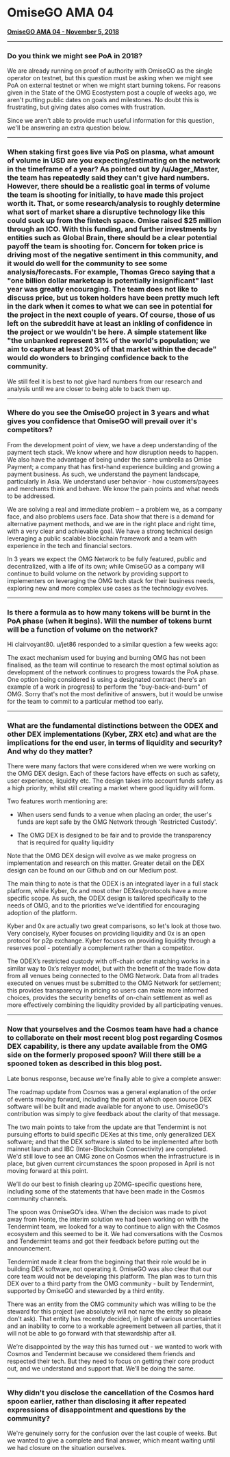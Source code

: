 # OmiseGO AMA 04

**[OmiseGO AMA 04 - November 5, 2018](https://www.reddit.com/r/omise_go/comments/9ubemn/omisego_ama_4_november_5_2018/)**

***

### **Do you think we might see PoA in 2018?**

We are already running on proof of authority with OmiseGO as the single operator on testnet, but this question must be asking when we might see PoA on external testnet or when we might start burning tokens. For reasons given in the State of the OMG Ecostystem post a couple of weeks ago, we aren't putting public dates on goals and milestones. No doubt this is frustrating, but giving dates also comes with frustration.

Since we aren't able to provide much useful information for this question, we'll be answering an extra question below.

***

### **When staking first goes live via PoS on plasma, what amount of volume in USD are you expecting/estimating on the network in the timeframe of a year? As pointed out by /u/Jager_Master, the team has repeatedly said they can't give hard numbers. However, there should be a realistic goal in terms of volume the team is shooting for initially, to have made this project worth it. That, or some research/analysis to roughly determine what sort of market share a disruptive technology like this could suck up from the fintech space. Omise raised $25 million through an ICO. With this funding, and further investments by entities such as Global Brain, there should be a clear potential payoff the team is shooting for. Concern for token price is driving most of the negative sentiment in this community, and it would do well for the community to see some analysis/forecasts. For example, Thomas Greco saying that a "one billion dollar marketcap is potentially insignificant" last year was greatly encouraging. The team does not like to discuss price, but us token holders have been pretty much left in the dark when it comes to what we can see in potential for the project in the next couple of years. Of course, those of us left on the subreddit have at least an inkling of confidence in the project or we wouldn't be here. A simple statement like "the unbanked represent 31% of the world's population; we aim to capture at least 20% of that market within the decade" would do wonders to bringing confidence back to the community.**

We still feel it is best to not give hard numbers from our research and analysis until we are closer to being able to back them up.

***

### **Where do you see the OmiseGO project in 3 years and what gives you confidence that OmiseGO will prevail over it's competitors?**

From the development point of view, we have a deep understanding of the payment tech stack. We know where and how disruption needs to happen. We also have the advantage of being under the same umbrella as Omise Payment; a company that has first-hand experience building and growing a payment business. As such, we understand the payment landscape, particularly in Asia. We understand user behavior - how customers/payees and merchants think and behave. We know the pain points and what needs to be addressed.

We are solving a real and immediate problem – a problem we, as a company face, and also problems users face. Data show that there is a demand for alternative payment methods, and we are in the right place and right time, with a very clear and achievable goal. We have a strong technical design leveraging a public scalable blockchain framework and a team with experience in the tech and financial sectors.

In 3 years we expect the OMG Network to be fully featured, public and decentralized, with a life of its own; while OmiseGO as a company will continue to build volume on the network by providing support to implementers on leveraging the OMG tech stack for their business needs, exploring new and more complex use cases as the technology evolves.

***

### **Is there a formula as to how many tokens will be burnt in the PoA phase (when it begins). Will the number of tokens burnt will be a function of volume on the network?**

Hi clairvoyant80. u/jet86 responded to a similar question a few weeks ago:

The exact mechanism used for buying and burning OMG has not been finalised, as the team will continue to research the most optimal solution as development of the network continues to progress towards the PoA phase. One option being considered is using a designated contract (here's an example of a work in progress) to perform the "buy-back-and-burn" of OMG. Sorry that's not the most definitive of answers, but it would be unwise for the team to commit to a particular method too early.

***

### **What are the fundamental distinctions between the ODEX and other DEX implementations (Kyber, ZRX etc) and what are the implications for the end user, in terms of liquidity and security? And why do they matter?**

There were many factors that were considered when we were working on the OMG DEX design. Each of these factors have effects on such as safety, user experience, liquidity etc. The design takes into account funds safety as a high priority, whilst still creating a market where good liquidity will form.

Two features worth mentioning are:

* When users send funds to a venue when placing an order, the user's funds are kept safe by the OMG Network through 'Restricted Custody'.

* The OMG DEX is designed to be fair and to provide the transparency that is required for quality liquidity

Note that the OMG DEX design will evolve as we make progress on implementation and research on this matter. Greater detail on the DEX design can be found on our Github and on our Medium post.

The main thing to note is that the ODEX is an integrated layer in a full stack platform, while Kyber, 0x and most other DEXes/protocols have a more specific scope. As such, the ODEX design is tailored specifically to the needs of OMG, and to the priorities we’ve identified for encouraging adoption of the platform.

Kyber and 0x are actually two great comparisons, so let's look at those two. Very concisely, Kyber focuses on providing liquidity and 0x is an open protocol for p2p exchange. Kyber focuses on providing liquidity through a reserves pool - potentially a complement rather than a competitor.

The ODEX’s restricted custody with off-chain order matching works in a similar way to 0x’s relayer model, but with the benefit of the trade flow data from all venues being connected to the OMG Network. Data from all trades executed on venues must be submitted to the OMG Network for settlement; this provides transparency in pricing so users can make more informed choices, provides the security benefits of on-chain settlement as well as more effectively combining the liquidity provided by all participating venues.

***

### **Now that yourselves and the Cosmos team have had a chance to collaborate on their most recent blog post regarding Cosmos DEX capability, is there any update available from the OMG side on the formerly proposed spoon? Will there still be a spooned token as described in this blog post.**

Late bonus response, because we're finally able to give a complete answer:

The roadmap update from Cosmos was a general explanation of the order of events moving forward, including the point at which open source DEX software will be built and made available for anyone to use. OmiseGO's contribution was simply to give feedback about the clarity of that message.

The two main points to take from the update are that Tendermint is not pursuing efforts to build specific DEXes at this time, only generalized DEX software; and that the DEX software is slated to be implemented after both mainnet launch and IBC (Inter-Blockchain Connectivity) are completed. We'd still love to see an OMG zone on Cosmos when the infrastructure is in place, but given current circumstances the spoon proposed in April is not moving forward at this point.

We’ll do our best to finish clearing up ZOMG-specific questions here, including some of the statements that have been made in the Cosmos community channels.

The spoon was OmiseGO’s idea. When the decision was made to pivot away from Honte, the interim solution we had been working on with the Tendermint team, we looked for a way to continue to align with the Cosmos ecosystem and this seemed to be it. We had conversations with the Cosmos and Tendermint teams and got their feedback before putting out the announcement.

Tendermint made it clear from the beginning that their role would be in building DEX software, not operating it. OmiseGO was also clear that our core team would not be developing this platform. The plan was to turn this DEX over to a third party from the OMG community - built by Tendermint, supported by OmiseGO and stewarded by a third entity.

There was an entity from the OMG community which was willing to be the steward for this project (we absolutely will not name the entity so please don't ask). That entity has recently decided, in light of various uncertainties and an inability to come to a workable agreement between all parties, that it will not be able to go forward with that stewardship after all.

We’re disappointed by the way this has turned out - we wanted to work with Cosmos and Tendermint because we considered them friends and respected their tech. But they need to focus on getting their core product out, and we understand and support that. We’ll be doing the same.

***

### **Why didn't you disclose the cancellation of the Cosmos hard spoon earlier, rather than disclosing it after repeated expressions of disappointment and questions by the community?**

We're genuinely sorry for the confusion over the last couple of weeks. But we wanted to give a complete and final answer, which meant waiting until we had closure on the situation ourselves.
